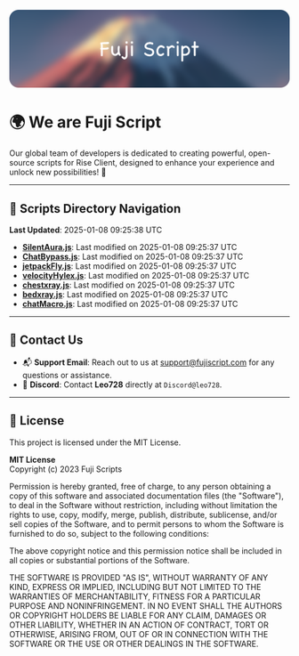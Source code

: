 ![Banner](.github/b.webp)

# 🌍 **We are Fuji Script**

Our global team of developers is dedicated to creating powerful, open-source scripts for Rise Client, designed to enhance your experience and unlock new possibilities! 🌟

---
<!-- SCRIPTS_NAVIGATION_START -->
## 📂 **Scripts Directory Navigation**

**Last Updated**: 2025-01-08 09:25:38 UTC

- **[SilentAura.js](scripts/SilentAura.js)**: Last modified on 2025-01-08 09:25:37 UTC
- **[ChatBypass.js](scripts/ChatBypass.js)**: Last modified on 2025-01-08 09:25:37 UTC
- **[jetpackFly.js](scripts/jetpackFly.js)**: Last modified on 2025-01-08 09:25:37 UTC
- **[velocityHylex.js](scripts/velocityHylex.js)**: Last modified on 2025-01-08 09:25:37 UTC
- **[chestxray.js](scripts/chestxray.js)**: Last modified on 2025-01-08 09:25:37 UTC
- **[bedxray.js](scripts/bedxray.js)**: Last modified on 2025-01-08 09:25:37 UTC
- **[chatMacro.js](scripts/chatMacro.js)**: Last modified on 2025-01-08 09:25:37 UTC

<!-- SCRIPTS_NAVIGATION_END -->

---

## 💬 **Contact Us**  
- 📬 **Support Email**: Reach out to us at [support@fujiscript.com](mailto:support@fujiscript.com) for any questions or assistance.  
- 💬 **Discord**: Contact **Leo728** directly at `Discord@leo728`.

---

## 📜 **License**

This project is licensed under the MIT License.  

**MIT License**  
Copyright (c) 2023 Fuji Scripts  

Permission is hereby granted, free of charge, to any person obtaining a copy of this software and associated documentation files (the "Software"), to deal in the Software without restriction, including without limitation the rights to use, copy, modify, merge, publish, distribute, sublicense, and/or sell copies of the Software, and to permit persons to whom the Software is furnished to do so, subject to the following conditions:  

The above copyright notice and this permission notice shall be included in all copies or substantial portions of the Software.  

THE SOFTWARE IS PROVIDED "AS IS", WITHOUT WARRANTY OF ANY KIND, EXPRESS OR IMPLIED, INCLUDING BUT NOT LIMITED TO THE WARRANTIES OF MERCHANTABILITY, FITNESS FOR A PARTICULAR PURPOSE AND NONINFRINGEMENT. IN NO EVENT SHALL THE AUTHORS OR COPYRIGHT HOLDERS BE LIABLE FOR ANY CLAIM, DAMAGES OR OTHER LIABILITY, WHETHER IN AN ACTION OF CONTRACT, TORT OR OTHERWISE, ARISING FROM, OUT OF OR IN CONNECTION WITH THE SOFTWARE OR THE USE OR OTHER DEALINGS IN THE SOFTWARE.  
